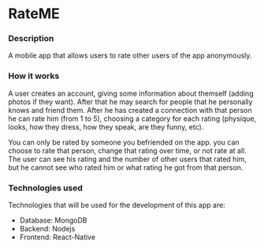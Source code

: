 # RateME

### Description

A mobile app that allows users to rate other users of the app anonymously. 

### How it works
A user creates an account, giving some information about themself (adding photos if they want). After that he may search for people that he personally knows and friend them. After he has created a connection with that person he can rate him (from 1 to 5), choosing a category for each rating (physique, looks, how they dress, how they speak, are they funny, etc). 

You can only be rated by someone you befriended on the app. you can choose to rate that person, change that rating over time, or not rate at all. The user can see his rating and the number of other users that rated him, but he cannot see who rated him or what rating he got from that person.

### Technologies used 

Technologies that will be used for the development of this app are: 
- Database: MongoDB
- Backend: Nodejs 
- Frontend: React-Native

